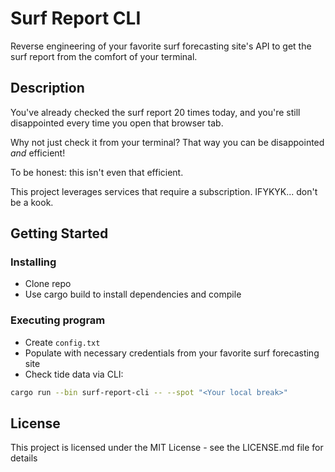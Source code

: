 # Surf Report CLI

Reverse engineering of your favorite surf forecasting site's API to get the surf report from the comfort of your terminal.

## Description

You've already checked the surf report 20 times today, and you're still disappointed every time you open that browser tab.

Why not just check it from your terminal? That way you can be disappointed _and_ efficient!

To be honest: this isn't even that efficient.

This project leverages services that require a subscription. IFYKYK... don't be a kook.

## Getting Started

### Installing

* Clone repo
* Use cargo build to install dependencies and compile

### Executing program

* Create `config.txt`
* Populate with necessary credentials from your favorite surf forecasting site
* Check tide data via CLI:
```sh
cargo run --bin surf-report-cli -- --spot "<Your local break>"
```

## License

This project is licensed under the MIT License - see the LICENSE.md file for details